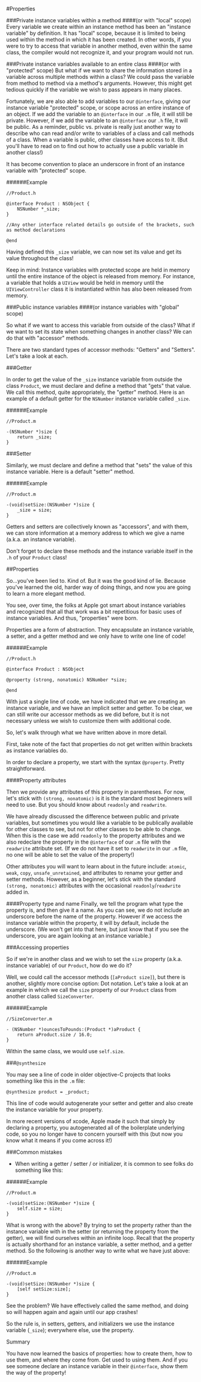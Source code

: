 #Properties  

###Private instance variables within a method 
####(or with "local" scope)
Every variable we create within an instance method has been an "instance variable" by definition. It has "local" scope, because it is limited to being used within the method in which it has been created. In other words, if you were to try to access that variable in another method, even within the same class, the compiler would not recognize it, and your program would not run.

###Private instance variables available to an entire class 
####(or with "protected" scope)
But what if we want to share the information stored in a variable across multiple methods within a class? We could pass the variable from method to method via a method's arguments. However, this might get tedious quickly if the variable we wish to pass appears in many places.

Fortunately, we are also able to add variables to our `@interface`, giving our instance variable "protected" scope, or scope across an entire instance of an object. If we add the variable to an `@interface` in our `.m` file, it will still be private. However, if we add the variable to an `@interface` our `.h` file, it will be public. As a reminder, public vs. private is really just another way to describe who can read and/or write to variables of a class and call methods of a class. When a variable is public, other classes have access to it. (But you'll have to read on to find out how to actually use a public variable in another class!)

It has become convention to place an underscore in front of an instance variable with "protected" scope.

######Example

```objc
//Product.h

@interface Product : NSObject {
	NSNumber *_size;
}

//Any other interface related details go outside of the brackets, such as method declarations

@end
```

Having defined this `_size` variable, we can now set its value and get its value throughout the class!

Keep in mind: Instance variables with protected scope are held in memory until the entire instance of the object is released from memory. For instance, a variable that holds a `UIView` would be held in memory until the `UIViewController` class it is instantiated within has also been released from memory.



###Public instance variables 
####(or instance variables with "global" scope)

So what if we want to access this variable from outside of the class? What if we want to set its state when something changes in another class? We can do that with "accessor" methods.

There are two standard types of accessor methods: "Getters" and "Setters". Let's take a look at each.



###Getter

In order to get the value of the `_size` instance variable from outside the class `Product`, we must declare and define a method that "gets" that value. We call this method, quite appropriately, the "getter" method. Here is an example of a default getter for the `NSNumber` instance variable called `_size`. 

######Example
```objc
//Product.m

-(NSNumber *)size {
    return _size;
}

```
###Setter

Similarly, we must declare and define a method that "sets" the value of this instance variable. Here is a default "setter" method.

######Example
```objc
//Product.m

-(void)setSize:(NSNumber *)size {
    _size = size;
}
```

Getters and setters are collectively known as "accessors", and with them, we can store information at a memory address to which we give a name (a.k.a. an instance variable).

Don't forget to declare these methods and the instance variable itself in the `.h` of your `Product` class!


##Properties

So...you've been lied to. Kind of. But it was the good kind of lie. Because you've learned the old, harder way of doing things, and now you are going to learn a more elegant method.

You see, over time, the folks at Apple got smart about instance variables and recognized that all that work was a bit repetitious for basic uses of instance variables. And thus, "properties" were born.

Properties are a form of abstraction. They encapsulate an instance variable, a setter, and a getter method and we only have to write one line of code!

######Example
```objc
//Product.h

@interface Product : NSObject 

@property (strong, nonatomic) NSNumber *size;

@end
```

With just a single line of code, we have indicated that we are creating an instance variable, and we have an implicit setter and getter. To be clear, we can still write our accessor methods as we did before, but it is not necessary unless we wish to customize them with additional code.

So, let's walk through what we have written above in more detail.

First, take note of the fact that properties do not get written within brackets as instance variables do.

In order to declare a property, we start with the syntax `@property`. Pretty straightforward.

####Property attributes

Then we provide any attributes of this property in parentheses. For now, let's stick with `(strong, nonatomic)` is it is the standard most beginners will need to use. But you should know about `readonly` and `readwrite`.

We have already discussed the difference between public and private variables, but sometimes you would like a variable to be publically available for other classes to see, but not for other classes to be able to change. When this is the case we add `readonly` to the property attributes and we also redeclare the property in the `@interface` of our `.m` file with the `readwrite` attribute set. (If we do not have it set to `readwrite` in our `.m` file, no one will be able to set the value of the property!)

Other attributes you will want to learn about in the future include: `atomic`, `weak`, `copy`, `unsafe_unretained`, and attributes to rename your getter and setter methods. However, as a beginner, let's stick with the standard `(strong, nonatomic)` attributes with the occasional `readonly`/`readwrite` added in.

####Property type and name
Finally, we tell the program what type the property is, and then give it a name. As you can see, we do not include an underscore before the name of the property. However if we access the instance variable within the property, it will by default, include the underscore. (We won't get into that here, but just know that if you see the underscore, you are again looking at an instance variable.)

###Accessing properties

So if we're in another class and we wish to set the `size` property (a.k.a. instance variable) of our `Product`, how do we do it?

Well, we could call the accessor methods (`[aProduct size]`), but there is another, slightly more concise option: Dot notation. Let's take a look at an example in which we call the `size` property of our `Product` class from another class called `SizeConverter`.

######Example
```objc
//SizeConverter.m

- (NSNumber *)ouncesToPounds:(Product *)aProduct {
	return aProduct.size / 16.0;
}
```

Within the same class, we would use `self.size`.

###`@synthesize`

You may see a line of code in older objective-C projects that looks something like this in the `.m` file:

```objc
@synthesize product = _product;
```
This line of code would autogenerate your setter and getter and also create the instance variable for your property.

In more recent versions of xcode, Apple made it such that simply by declaring a property, you autogenerated all of the boilerplate underlying code, so you no longer have to concern yourself with this (but now you know what it means if you come across it!)

###Common mistakes

- When writing a getter / setter / or initializer, it is common to see folks do something like this:

######Example
```objc
//Product.m

-(void)setSize:(NSNumber *)size {
    self.size = size;
}
```

What is wrong with the above? By trying to set the property rather than the instance variable with in the setter (or returning the property from the getter), we will find ourselves within an infinite loop. Recall that the property is actually shorthand for an instance variable, a setter method, and a getter method. So the following is another way to write what we have just above:

######Example
```objc
//Product.m

-(void)setSize:(NSNumber *)size {
    [self setSize:size];
}
```

See the problem? We have effectively called the same method, and doing so will happen again and again until our app crashes!

So the rule is, in setters, getters, and initializers we use the instance variable (`_size`); everywhere else, use the property.

Summary

You have now learned the basics of properties: how to create them, how to use them, and where they come from. Get used to using them. And if you see someone declare an instance variable in their `@interface`, show them the way of the property!
